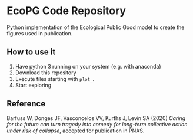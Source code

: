 # EcoPG Code Repository
Python implementation of the Ecological Public Good model to create the figures used in publication.

## How to use it
1. Have python 3 running on your system (e.g. with anaconda)
2. Download this repository
3. Execute files starting with `plot_`.
5. Start exploring

## Reference
Barfuss W, Donges JF, Vasconcelos VV, Kurths J, Levin SA (2020)
*Caring for the future can turn tragedy into comedy for long-term collective action under risk of collapse*,
accepted for publication in PNAS.
